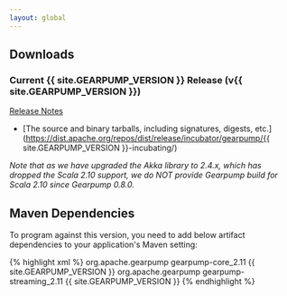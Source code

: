 ```yaml
---
layout: global
---
```


## Downloads

### Current {{ site.GEARPUMP_VERSION }} Release (v{{ site.GEARPUMP_VERSION }}) 

[Release Notes](https://issues.apache.org/jira/secure/ReleaseNote.jspa?projectId=12319920&version=12338681)

* [The source and binary tarballs, including signatures, digests, etc.](https://dist.apache.org/repos/dist/release/incubator/gearpump/{{ site.GEARPUMP_VERSION }}-incubating/)

*Note that as we have upgraded the Akka library to 2.4.x, which has dropped the Scala 2.10 support, we do NOT provide Gearpump build for Scala 2.10 since Gearpump 0.8.0.* 

## Maven Dependencies

To program against this version, you need to add below artifact dependencies to your application's Maven setting:

{% highlight xml %}
<dependencies>
  <dependency>
    <groupId>org.apache.gearpump</groupId>
    <artifactId>gearpump-core_2.11</artifactId>
    <version>{{ site.GEARPUMP_VERSION }}</version>
  </dependency>
  <dependency>
    <groupId>org.apache.gearpump</groupId>
    <artifactId>gearpump-streaming_2.11</artifactId>
    <version>{{ site.GEARPUMP_VERSION }}</version>
  </dependency>
</dependencies>
{% endhighlight %}
